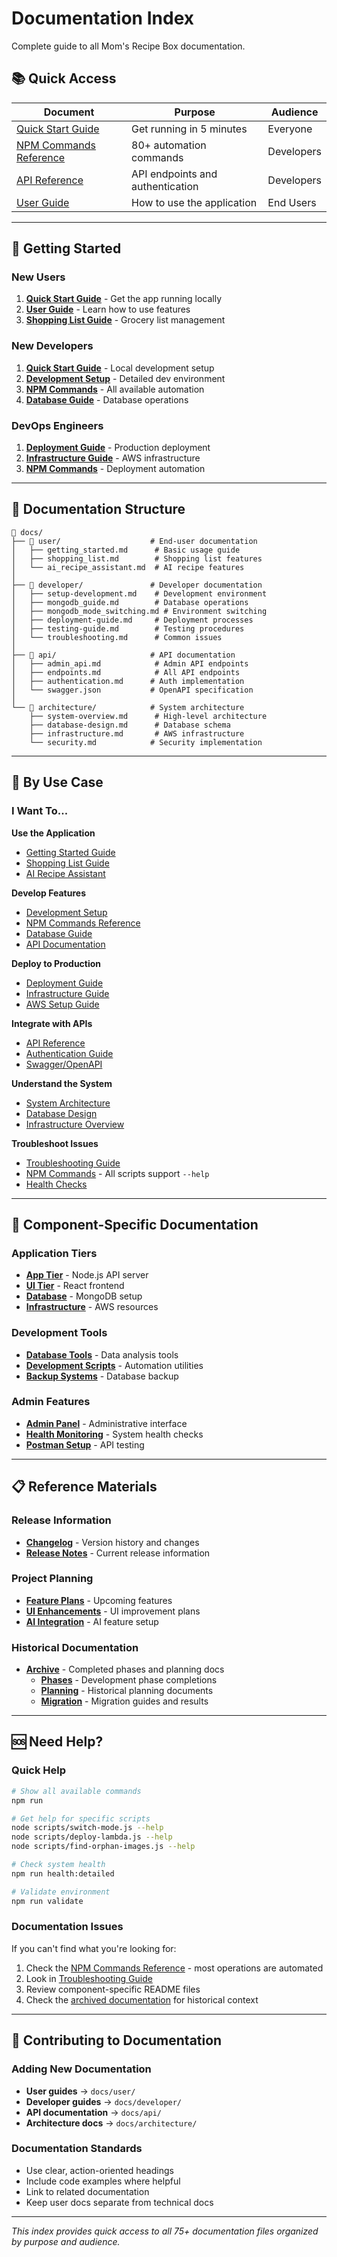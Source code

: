 # Documentation Index

Complete guide to all Mom's Recipe Box documentation.

## 📚 Quick Access

| Document | Purpose | Audience |
|----------|---------|----------|
| [Quick Start Guide](QUICK_START_GUIDE.md) | Get running in 5 minutes | Everyone |
| [NPM Commands Reference](NPM_COMMANDS.md) | 80+ automation commands | Developers |
| [API Reference](docs/api/) | API endpoints and authentication | Developers |
| [User Guide](docs/user/) | How to use the application | End Users |

---

## 🚀 Getting Started

### New Users
1. **[Quick Start Guide](QUICK_START_GUIDE.md)** - Get the app running locally
2. **[User Guide](docs/user/getting_started.md)** - Learn how to use features
3. **[Shopping List Guide](docs/user/shopping_list.md)** - Grocery list management

### New Developers
1. **[Quick Start Guide](QUICK_START_GUIDE.md)** - Local development setup
2. **[Development Setup](docs/developer/setup-development.md)** - Detailed dev environment
3. **[NPM Commands](NPM_COMMANDS.md)** - All available automation
4. **[Database Guide](docs/developer/mongodb_guide.md)** - Database operations

### DevOps Engineers
1. **[Deployment Guide](docs/developer/deployment-guide.md)** - Production deployment
2. **[Infrastructure Guide](infra/README.md)** - AWS infrastructure
3. **[NPM Commands](NPM_COMMANDS.md)** - Deployment automation

---

## 📂 Documentation Structure

```
📁 docs/
├── 📁 user/                    # End-user documentation
│   ├── getting_started.md      # Basic usage guide
│   ├── shopping_list.md        # Shopping list features
│   └── ai_recipe_assistant.md  # AI recipe features
│
├── 📁 developer/               # Developer documentation  
│   ├── setup-development.md    # Development environment
│   ├── mongodb_guide.md        # Database operations
│   ├── mongodb_mode_switching.md # Environment switching
│   ├── deployment-guide.md     # Deployment processes
│   ├── testing-guide.md        # Testing procedures
│   └── troubleshooting.md      # Common issues
│
├── 📁 api/                     # API documentation
│   ├── admin_api.md            # Admin API endpoints
│   ├── endpoints.md            # All API endpoints
│   ├── authentication.md      # Auth implementation
│   └── swagger.json           # OpenAPI specification
│
└── 📁 architecture/            # System architecture
    ├── system-overview.md      # High-level architecture
    ├── database-design.md      # Database schema
    ├── infrastructure.md       # AWS infrastructure
    └── security.md            # Security implementation
```

---

## 🎯 By Use Case

### I Want To...

**Use the Application**
- [Getting Started Guide](docs/user/getting_started.md)
- [Shopping List Guide](docs/user/shopping_list.md)
- [AI Recipe Assistant](docs/user/ai_recipe_assistant.md)

**Develop Features**
- [Development Setup](docs/developer/setup-development.md)
- [NPM Commands Reference](NPM_COMMANDS.md)
- [Database Guide](docs/developer/mongodb_guide.md)
- [API Documentation](docs/api/)

**Deploy to Production**
- [Deployment Guide](docs/developer/deployment-guide.md)
- [Infrastructure Guide](infra/README.md)
- [AWS Setup Guide](infra/MRB_USER_SETUP_GUIDE.md)

**Integrate with APIs**
- [API Reference](docs/api/admin_api.md)
- [Authentication Guide](docs/api/authentication.md)
- [Swagger/OpenAPI](docs/api/swagger.json)

**Understand the System**
- [System Architecture](docs/architecture/system-overview.md)
- [Database Design](docs/architecture/database-design.md)
- [Infrastructure Overview](docs/architecture/infrastructure.md)

**Troubleshoot Issues**
- [Troubleshooting Guide](docs/developer/troubleshooting.md)
- [NPM Commands](NPM_COMMANDS.md) - All scripts support `--help`
- [Health Checks](docs/developer/mongodb_guide.md#health-monitoring)

---

## 🔧 Component-Specific Documentation

### Application Tiers
- **[App Tier](app/README.md)** - Node.js API server
- **[UI Tier](ui/README.md)** - React frontend  
- **[Database](db/README.md)** - MongoDB setup
- **[Infrastructure](infra/README.md)** - AWS resources

### Development Tools
- **[Database Tools](tools/database/README.md)** - Data analysis tools
- **[Development Scripts](tools/README.md)** - Automation utilities
- **[Backup Systems](scripts/MONGODB_BACKUP_README.md)** - Database backup

### Admin Features  
- **[Admin Panel](app/admin/README.md)** - Administrative interface
- **[Health Monitoring](app/health/README.md)** - System health checks
- **[Postman Setup](app/admin/POSTMAN_SETUP.md)** - API testing

---

## 📋 Reference Materials

### Release Information
- **[Changelog](CHANGELOG.md)** - Version history and changes
- **[Release Notes](RELEASE_NOTES.md)** - Current release information

### Project Planning
- **[Feature Plans](shopping_list_section.md)** - Upcoming features
- **[UI Enhancements](UI_ADMIN_ENHANCEMENTS.md)** - UI improvement plans
- **[AI Integration](AI_RECIPE_CREATOR_SETUP.md)** - AI feature setup

### Historical Documentation
- **[Archive](docs-archive/)** - Completed phases and planning docs
  - **[Phases](docs-archive/phases/)** - Development phase completions
  - **[Planning](docs-archive/planning/)** - Historical planning documents  
  - **[Migration](docs-archive/migration/)** - Migration guides and results

---

## 🆘 Need Help?

### Quick Help
```bash
# Show all available commands
npm run

# Get help for specific scripts  
node scripts/switch-mode.js --help
node scripts/deploy-lambda.js --help
node scripts/find-orphan-images.js --help

# Check system health
npm run health:detailed

# Validate environment
npm run validate
```

### Documentation Issues
If you can't find what you're looking for:

1. Check the [NPM Commands Reference](NPM_COMMANDS.md) - most operations are automated
2. Look in [Troubleshooting Guide](docs/developer/troubleshooting.md)
3. Review component-specific README files
4. Check the [archived documentation](docs-archive/) for historical context

---

## 📝 Contributing to Documentation

### Adding New Documentation
- **User guides** → `docs/user/`
- **Developer guides** → `docs/developer/`
- **API documentation** → `docs/api/`
- **Architecture docs** → `docs/architecture/`

### Documentation Standards
- Use clear, action-oriented headings
- Include code examples where helpful
- Link to related documentation
- Keep user docs separate from technical docs

---

*This index provides quick access to all 75+ documentation files organized by purpose and audience.*